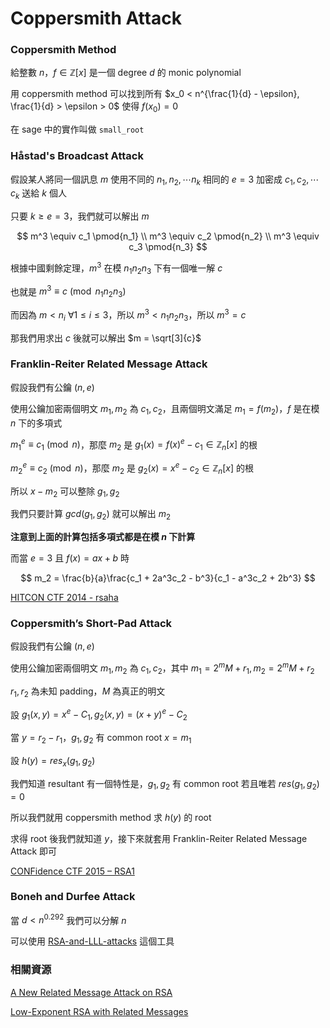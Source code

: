 # Coppersmith Attack

### Coppersmith Method

給整數 $n$，$f \in \mathbb{Z}[x]$ 是一個 degree $d$ 的 monic polynomial

用 coppersmith method 可以找到所有 $x_0 < n^{\frac{1}{d} - \epsilon}, \frac{1}{d} > \epsilon > 0$ 使得 $f(x_0) = 0$ 

在 sage 中的實作叫做 `small_root`

### Håstad's Broadcast Attack

假設某人將同一個訊息 $m$ 使用不同的 $n_1, n_2, \cdots n_k$ 相同的 $e = 3$ 加密成 $c_1, c_2, \cdots c_k$ 送給 $k$ 個人

只要 $k \ge e = 3$，我們就可以解出 $m$

$$
m^3 \equiv c_1 \pmod{n_1} \\
m^3 \equiv c_2 \pmod{n_2} \\
m^3 \equiv c_3 \pmod{n_3}
$$

根據中國剩餘定理，$m^3$ 在模 $n_1n_2n_3$ 下有一個唯一解 $c$

也就是 $m^3 \equiv c \pmod{n_1n_2n_3}$

而因為 $m \lt n_i\ \forall 1 \le i \le 3$，所以 $m^3 \lt n_1n_2n_3$，所以 $m^3 = c$

那我們用求出 $c$ 後就可以解出 $m = \sqrt[3]{c}$

### Franklin-Reiter Related Message Attack

假設我們有公鑰 $(n, e)$

使用公鑰加密兩個明文 $m_1, m_2$ 為 $c_1, c_2$，且兩個明文滿足 $m_1 = f(m_2)$，$f$ 是在模 $n$ 下的多項式

$m_1^e \equiv c_1 \pmod{n}$，那麼 $m_2$ 是 $g_1(x) = f(x)^e - c_1 \in \mathbb{Z}_{n}[x]$ 的根

$m_2^e \equiv c_2 \pmod{n}$，那麼 $m_2$ 是 $g_2(x) = x^e - c_2 \in \mathbb{Z}_{n}[x]$ 的根

所以 $x - m_2$ 可以整除 $g_1, g_2$

我們只要計算 $gcd(g_1, g_2)$ 就可以解出 $m_2$

**注意到上面的計算包括多項式都是在模 $n$ 下計算**

而當 $e = 3$ 且 $f(x) = ax + b$ 時

$$
m_2 = \frac{b}{a}\frac{c_1 + 2a^3c_2 - b^3}{c_1 - a^3c_2 + 2b^3}
$$

[HITCON CTF 2014 - rsaha](https://github.com/ctfs/write-ups-2014/tree/master/hitcon-ctf-2014/rsaha)

### Coppersmith’s Short-Pad Attack

假設我們有公鑰 $(n, e)$

使用公鑰加密兩個明文 $m_1, m_2$ 為 $c_1, c_2$，其中 $m_1 = 2^m M + r_1, m_2 = 2^m M + r_2$

$r_1, r_2$ 為未知 padding，$M$ 為真正的明文

設 $g_1(x, y) = x ^ e - C_1, g_2(x, y) = (x + y) ^ e - C_2$

當 $y = r_2 - r_1$，$g_1, g_2$ 有 common root $x = m_1$

設 $h(y) = res_x(g_1, g_2)$

我們知道 resultant 有一個特性是，$g_1, g_2$ 有 common root 若且唯若 $res(g_1, g_2) = 0$

所以我們就用 coppersmith method 求 $h(y)$ 的 root 

求得 root 後我們就知道 $y$，接下來就套用 Franklin-Reiter Related Message Attack 即可

[CONFidence CTF 2015 – RSA1](http://mslc.ctf.su/wp/confidence-ctf-2015-rsa1-crypto-400/)

### Boneh and Durfee Attack

當 $d < n ^ 0.292$ 我們可以分解 $n$

可以使用 [RSA-and-LLL-attacks](https://github.com/mimoo/RSA-and-LLL-attacks) 這個工具

### 相關資源

[A New Related Message Attack on RSA](https://www.iacr.org/archive/pkc2005/33860001/33860001.pdf)

[Low-Exponent RSA with Related Messages](https://www.cs.unc.edu/~reiter/papers/1996/Eurocrypt.pdf)
